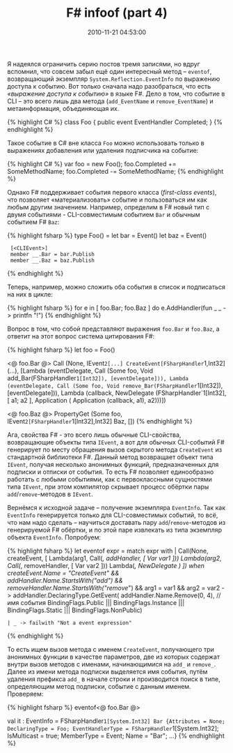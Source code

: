 ﻿---
layout: post
title: "F# infoof (part 4)"
date: 2010-11-21 04:53:00
categories: 1631819771
tags: fsharp infoof events eventof first-class events quotations pattern-matching
---
Я надеялся ограничить серию постов тремя записями, но вдруг вспомнил, что совсем забыл ещё один интересный метод – `eventof`, возвращающий экземпляр `System.Reflection.EventInfo` по выражению доступа к событию. Вот только сначала надо разобраться, что есть *«выражение доступа к событию»* в языке F#. Дело в том, что событие в CLI – это всего лишь два метода (`add_EventName` и `remove_EventName`) и метаинформация, объединяющая их.

{% highlight C# %}
class Foo
{
    public event EventHandler Completed;
}
{% endhighlight %}

Такое событие в C# вне класса `Foo` можно использовать только в выражениях добавления или удаления подписчика на событие:

{% highlight C# %}
var foo = new Foo();
foo.Completed += SomeMethodName;
foo.Completed -= SomeMethodName;
{% endhighlight %}

Однако F# поддерживает события первого класса (*first-class events*), что позволяет «материализовать» событие и пользоваться им как любым другим значением. Например, определим в F# новый тип с двумя событиями - CLI-совместимым событием `Bar` и обычным событием F# `Baz`:

{% highlight fsharp %}
type Foo() =
     let bar = Event<int>()
     let baz = Event<int>()

     [<CLIEvent>]
     member __.Bar = bar.Publish
     member __.Baz = baz.Publish
{% endhighlight %}

Теперь, например, можно сложить оба события в список и подписаться на них в цикле:

{% highlight fsharp %}
for e in [ foo.Bar; foo.Baz ] do
    e.AddHandler(fun _ _ -> printfn "!")
{% endhighlight %}

Вопрос в том, что собой представляют выражения `foo.Bar` и `foo.Baz`, а ответит на этот вопрос система цитирования F#:

{% highlight fsharp %}
let foo = Foo()

<@ foo.Bar @>
   Call (None,
      IEvent`2[...] CreateEvent[FSharpHandler`1,Int32](...),
      [Lambda (eventDelegate,
               Call (Some foo,
                     Void add_Bar(FSharpHandler`1[Int32]),
                     [eventDelegate])),
       Lambda (eventDelegate,
               Call (Some foo,
                     Void remove_Bar(FSharpHandler`1[Int32]),
                     [eventDelegate])),
       Lambda (callback,
               NewDelegate (FSharpHandler`1[Int32],
                            [ a1; a2 ],
                            Application (
                               Application (callback, a1), a2)))])

<@ foo.Baz @>
   PropertyGet (Some foo,
                IEvent`2[FSharpHandler`1[Int32],Int32] Baz, [])
{% endhighlight %}

Ага, свойства F# - это всего лишь обычные CLI-свойства, возвращающие объекты типа `IEvent`, а вот для обычных CLI-событий F# генерирует по месту обращения вызов скрытого метода `CreateEvent` из стандартной библиотеки F#. Данный метод возвращает объект типа `IEvent`, получая несколько анонимных функций, предназначенных для подписки и отписки от события. То есть F# позволяет единообразно работать с любыми событиями, как с первоклассными сущностями типа `IEvent`, при этом компилятор скрывает процесс обёртки пары `add`/`remove`-методов в `IEvent`.

Вернёмся к исходной задаче – получение экземпляра `EventInfo`. Так как `EventInfo` генерируется только для CLI-совместимых событий, то всё, что нам надо сделать – научиться доставать пару `add`/`remove`-методов из генерируемой F# обёртки, и по этой паре извлекать из типа экземпляр объекта `EventInfo`. Попробуем:

{% highlight fsharp %}
let eventof expr =
    match expr with
    | Call(None, createEvent, [
            Lambda(arg1, Call(_,    addHandler, [ Var var1 ]))
            Lambda(arg2, Call(_, removeHandler, [ Var var2 ]))
            Lambda(_, NewDelegate _)
          ])
      when createEvent.Name = "CreateEvent"
        &&    addHandler.Name.StartsWith("add_")
        && removeHandler.Name.StartsWith("remove_")
        && arg1 = var1
        && arg2 = var2 ->
           addHandler.DeclaringType.GetEvent(
               addHandler.Name.Remove(0, 4), // имя события
               BindingFlags.Public ||| BindingFlags.Instance |||
               BindingFlags.Static ||| BindingFlags.NonPublic)

    | _ -> failwith "Not a event expression"
{% endhighlight %}

То есть ищем вызов метода с именем `CreateEvent`, получающего три анонимных функции в качестве параметров, две из которых содержат внутри вызов методов с именами, начинающимися на `add_` и `remove_`. Далее из имени метода подписки выделяется имя события, путём удаления префикса `add_` в начале строки и производится поиск в типе, определяющим метод подписки, событие с данным именем. Проверяем:

{% highlight fsharp %}
eventof<@ foo.Bar @>

val it : EventInfo =
  FSharpHandler`1[System.Int32] Bar
    {Attributes = None;
     DeclaringType = Foo;
     EventHandlerType = FSharpHandler`1[System.Int32];
     IsMulticast = true;
     MemberType = Event;
     Name = "Bar";
     ...}
{% endhighlight %}